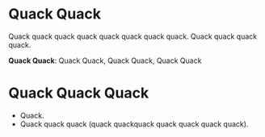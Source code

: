 # Quack Quack

Quack quack quack quack quack quack quack quack. Quack quack quack quack. 

**Quack Quack**: Quack Quack, Quack Quack, Quack Quack

# Quack Quack Quack

* Quack. 
* Quack quack quack (quack quackquack quack quack quack quack).